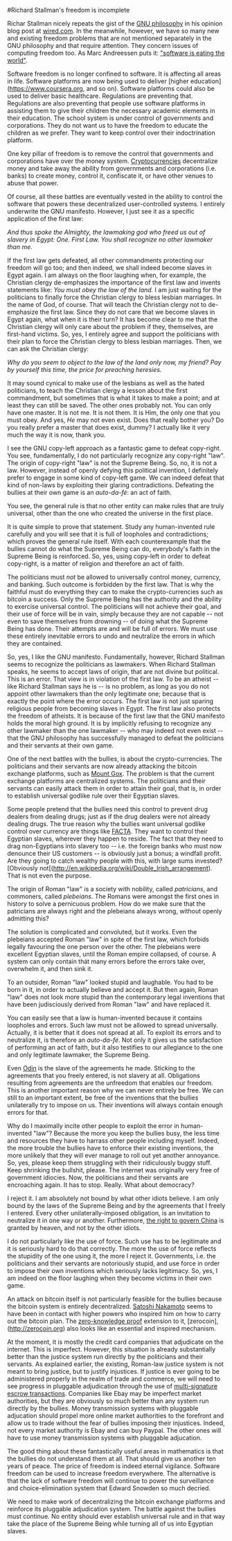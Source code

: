 #Richard Stallman's freedom is incomplete

Richar Stallman nicely repeats the gist of the [GNU philosophy](http://www.wired.com/opinion/2013/09/why-free-software-is-more-important-now-than-ever-before) in his opinion blog post at [wired.com](http://wired.com). In the meanwhile, however, we have so many new and existing freedom problems that are not mentioned separately in the GNU philosophy and that require attention. They concern issues of computing freedom too. As Marc Andreessen puts it: ["software is eating the world"](http://online.wsj.com/article/SB10001424053111903480904576512250915629460.html).

Software freedom is no longer confined to software. It is affecting all areas in life. Software platforms are now being used to deliver [higher education](https://www.coursera.org, and so on). Software platforms could also be used to deliver basic healthcare. Regulations are preventing that. Regulations are also preventing that people use software platforms in assisting them to give their children the necessary academic elements in their education. The school system is under control of governments and corporations. They do not want us to have the freedom to educate the children as we prefer. They want to keep control over their indoctrination platform.

One key pillar of freedom is to remove the control that governments and corporations have over the money system. [Cryptocurrencies](http://bitcoin.org) decentralize money and take away the ability from governments and corporations (i.e. banks) to create money, control it, confiscate it, or have other venues to abuse that power.

Of course, all these battles are eventually vested in the ability to control the software that powers these decentralized user-controlled systems. I entirely underwrite the GNU manifesto. However, I just see it as a specific application of the first law:

_And thus spoke the Almighty, the lawmaking god who freed us out of slavery in Egypt: One. First Law. You shall recognize no other lawmaker than me._

If the first law gets defeated, all other commandments protecting our freedom will go too; and then indeed, we shall indeed become slaves in Egypt again. I am always on the floor laughing when, for example, the Christian clergy de-emphasizes the importance of the first law and invents statements like: _You must obey the law of the land._ I am just waiting for the politicians to finally force the Christian clergy to bless lesbian marriages. In the name of God, of course. That will teach the Christian clergy not to de-emphasize the first law. Since they do not care that we become slaves in Egypt again, what when it is their turn? It has become clear to me that the Christian clergy will only care about the problem if they, themselves, are first-hand victims. So, yes, I entirely agree and support the politicians with their plan to force the Christian clergy to bless lesbian marriages. Then, we can ask the Christian clergy:

_Why do you seem to object to the law of the land only now, my friend? Pay by yourself this time, the price for preaching heresies._

It may sound cynical to make use of the lesbians as well as the hated politicians, to teach the Christian clergy a lesson about the first commandment, but sometimes that is what it takes to make a point; and at least they can still be saved. The other ones probably not. You can only have one master. It is not me. It is not them. It is Him, the only one that you must obey. And yes, _He_ may not even exist. Does that really bother you? Do you really prefer a master that does exist, dummy? I actually like it very much the way it is now, thank you.

I see the GNU copy-left approach as a fantastic game to defeat copy-right. You see, fundamentally, I do not particularly recognize any copy-right "law". The origin of copy-right "law" is not the Supreme Being. So, no, it is not a law. However, instead of openly defying this political invention, I definitely prefer to engage in some kind of copy-left game. We can indeed defeat that kind of non-laws by exploiting their glaring contradictions. Defeating the bullies at their own game is an _auto-da-fé_: an act of faith.

You see, the general rule is that no other entity can make rules that are truly universal, other than the one who created the universe in the first place.

It is quite simple to prove that statement. Study any human-invented rule carefully and you will see that it is full of loopholes and contradictions; which proves the general rule itself. With each counterexample that the bullies cannot do what the Supreme Being can do, everybody's faith in the Supreme Being is reinforced. So, yes, using copy-left in order to defeat copy-right, is a matter of religion and therefore an act of faith.

The politicians must _not_ be allowed to universally control money, currency, and banking. Such outcome is forbidden by the first law. That is why the faithful must do everything they can to make the crypto-currencies such as bitcoin a success. Only the Supreme Being has the authority and the ability to exercise universal control. The politicians will not achieve their goal, and their use of force will be in vain, simply because they are not capable -- not even to save themselves from drowning -- of doing what the Supreme Being has done. Their attempts are and will be full of errors. We must use these entirely inevitable errors to undo and neutralize the errors in which they are contained.

So, yes, I like the GNU manifesto. Fundamentally, however, Richard Stallman seems to recognize the politicians as lawmakers. When Richard Stallman speaks, he seems to accept laws of origin, that are not divine but political. This is an error. That view is in violation of the first law. To be an atheist -- like Richard Stallman says he is -- is no problem, as long as you do not appoint other lawmakers than the only legitimate one; because that is exactly the point where the error occurs. The first law is not just sparing religious people from becoming slaves in Egypt. The first law also protects the freedom of atheists. It is because of the first law that the GNU manifesto holds the moral high ground. It is by implicitly refusing to recognize any other lawmaker than the one lawmaker -- who may indeed not even exist -- that the GNU philosophy has successfully managed to defeat the politicians and their servants at their own game.

One of the next battles with the bullies, is about the crypto-currencies. The politicians and their servants are now already attacking the bitcoin exchange platforms, such as [Mount Gox](https://www.mtgox.com). The problem is that the current exchange platforms are centralized systems. The politicians and their servants can easily attack them in order to attain their goal, that is, in order to establish universal godlike rule over their Egyptian slaves.

Some people pretend that the bullies need this control to prevent drug dealers from dealing drugs; just as if the drug dealers were not already dealing drugs. The true reason why the bullies want universal godlike control over currency are things like [FACTA](http://en.wikipedia.org/wiki/Foreign_Account_Tax_Compliance_Act). They want to control their Egyptian slaves, wherever they happen to reside. The fact that they need to drag non-Egyptians into slavery too -- i.e. the foreign banks who must now denounce their US customers -- is obviously just a bonus; a windfall profit. Are they going to catch wealthy people with this, with large sums invested? [Obviously not[(http://en.wikipedia.org/wiki/Double_Irish_arrangement). That is not even the purpose.

The origin of Roman "law" is a society with nobility, called _patricians_, and commoners, called _plebeians_. The Romans were amongst the first ones in history to solve a pernicuous problem. How do we make sure that the patricians are always right and the plebeians always wrong, without openly admitting this?

The solution is complicated and convoluted, but it works. Even the plebeians accepted Roman "law" in spite of the first law, which forbids legally favouring the one person over the other. The plebeians were excellent Egyptian slaves, until the Roman empire collapsed, of course. A system can only contain thát many errors before the errors take over, overwhelm it, and then sink it.

To an outsider, Roman "law" looked stupid and laughable. You had to be born in it, in order to actually believe and accept it. But then again, Roman "law" does not look more stupid than the contemporary legal inventions that have been judisciously derived from Roman "law" and have replaced it.

You can easily see that a law is human-invented because it contains loopholes and errors. Such law must not be allowed to spread universally. Actually, it is better that it does not spread at all. To exploit its errors and to neutralize it, is therefore an _auto-da-fé_. Not only it gives us the satisfaction of performing an act of faith, but it also testifies to our allegiance to the one and only legitimate lawmaker, the Supreme Being.

Even [Odin](http://en.wikipedia.org/wiki/Odin) is the slave of the agreements he made. Sticking to the agreements that you freely entered, is not slavery at all. Obligations resulting from agreements are the unfreedom that enables our freedom. This is another important reason why we can never entirely be free. We can still to an important extent, be free of the inventions that the bullies unilaterally try to impose on us. Their inventions will always contain enough errors for that.

Why do I maximally incite other people to exploit the error in human-invented "law"? Because the more you keep the bullies busy, the less time and resources they have to harrass other people including myself. Indeed, the more trouble the bullies have to enforce their existing inventions, the more unlikely that they will ever manage to roll out yet another annoyance. So, yes, please keep them struggling with their ridiculously buggy stuff. Keep shrinking the bullshit, please. The internet was originally very free of government idiocies. Now, the politicians and their servants are encroaching again. It has to stop. Really. What about democracy?

I reject it. I am absolutely not bound by what other idiots believe. I am only bound by the laws of the Supreme Being and by the agreements that I freely I entered. Every other unilaterally-imposed obligation, is an invitation to neutralize it in one way or another. Furthermore, [the right to govern China](http://en.wikipedia.org/wiki/Mandate_of_Heaven) is granted by heaven, and not by the other idiots.

I do not particularly like the use of force. Such use has to be legitimate and it is seriously hard to do that correctly. The more the use of force reflects the stupidity of the one using it, the more I reject it. Governments, i.e. the politicians and their servants are notoriously stupid, and use force in order to impose their own inventions which seriously lacks legitimacy. So, yes, I am indeed on the floor laughing when they become victims in their own game.

An attack on bitcoin itself is not particularly feasible for the bullies because the bitcoin system is entirely decentralized. [Satoshi Nakamoto](http://bitcoin.org/bitcoin.pdf) seems to have been in contact with higher powers who inspired him on how to carry out the bitcoin plan. The [zero-knowledge proof](http://en.wikipedia.org/wiki/Zero-knowledge_proof) extension to it, [zerocoin], (http://zerocoin.org) also looks like an essential and inspired mechanism.

At the moment, it is mostly the credit card companies that adjudicate on the internet. This is imperfect. However, this situation is already substantially better than the justice system run directly by the politicians and their servants. As explained earlier, the existing, Roman-law justice system is not meant to bring justice, but to justify injustices. If justice is ever going to be administered properly in the realm of trade and commerce, we will need to see progress in pluggable adjudication through the use of [multi-signature escrow transactions](http://www.reddit.com/r/Bitcoin/comments/pawlo/blockchaininfo_now_supports_mofn_multisignature/). Companies like Ebay may be imperfect market authorities, but they are obviously so much better than any system run directly by the bullies. Money transmission systems with pluggable adjucation should propel more online market authorities to the forefront and allow us to trade without the fear of bullies imposing their injustices. Indeed, not every market authority is Ebay and can buy Paypal. The other ones will have to use money transmission systems with pluggable adjucation. 

The good thing about these fantastically useful areas in mathematics is that the bullies do not understand them at all. That should give us another ten years of peace. The price of freedom is indeed eternal vigilance. Software freedom can be used to increase freedom everywhere. The alternative is that the lack of software freedom will continue to power the surveillance and choice-elimination system that Edward Snowden so much decried.

We need to make work of decentralizing the bitcoin exchange platforms and reinforce its pluggable adjudication system. The battle against the bullies must continue. No entity should ever establish universal rule and in that way take the place of the Supreme Being while turning all of us into Egyptian slaves.

